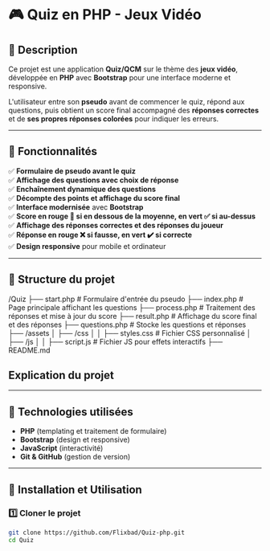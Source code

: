 # 🎮 Quiz en PHP - Jeux Vidéo

## 📜 Description
Ce projet est une application **Quiz/QCM** sur le thème des **jeux vidéo**, développée en **PHP** avec **Bootstrap** pour une interface moderne et responsive.

L'utilisateur entre son **pseudo** avant de commencer le quiz, répond aux questions, puis obtient un score final accompagné des **réponses correctes** et de **ses propres réponses colorées** pour indiquer les erreurs.

---

## 🚀 Fonctionnalités
✅ **Formulaire de pseudo avant le quiz**  
✅ **Affichage des questions avec choix de réponse**  
✅ **Enchaînement dynamique des questions**  
✅ **Décompte des points et affichage du score final**  
✅ **Interface modernisée** avec **Bootstrap**  
✅ **Score en rouge 🔴 si en dessous de la moyenne, en vert ✅ si au-dessus**  
✅ **Affichage des réponses correctes et des réponses du joueur**  
✅ **Réponse en rouge ❌ si fausse, en vert ✔️ si correcte**  
✅ **Design responsive** pour mobile et ordinateur  


---

## 📂 Structure du projet

/Quiz ├── start.php  # Formulaire d'entrée du pseudo ├── index.php  # Page principale affichant les questions ├── process.php  # Traitement des réponses et mise à jour du score ├── result.php  # Affichage du score final et des réponses ├── questions.php  # Stocke les questions et réponses ├── /assets │ ├── /css │ │ ├── styles.css  # Fichier CSS personnalisé │ ├── /js │ │ ├── script.js  # Fichier JS pour effets interactifs ├── README.md 

## Explication du projet


---

## 🎨 Technologies utilisées
- **PHP** (templating et traitement de formulaire)
- **Bootstrap** (design et responsive)
- **JavaScript** (interactivité)
- **Git & GitHub** (gestion de version)

---

## 🔧 Installation et Utilisation
### **1️⃣ Cloner le projet**
```sh
git clone https://github.com/Flixbad/Quiz-php.git
cd Quiz
